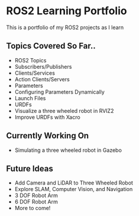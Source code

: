 # ROS2 Learning Portfolio
This is a portfolio of my ROS2 projects as I learn  
  
## Topics Covered So Far..  
* ROS2 Topics  
* Subscribers/Publishers  
* Clients/Services  
* Action Clients/Servers  
* Parameters  
* Configuring Parameters Dynamically  
* Launch Files  
* URDFs
* Visualize a three wheeled robot in RVIZ2
* Improve URDFs with Xacro

## Currently Working On  
* Simulating a three wheeled robot in Gazebo
  
## Future Ideas  
* Add Camera and LiDAR to Three Wheeled Robot
* Explore SLAM, Computer Vision, and Navigation
* 3 DOF Robot Arm
* 6 DOF Robot Arm
* More to come!
